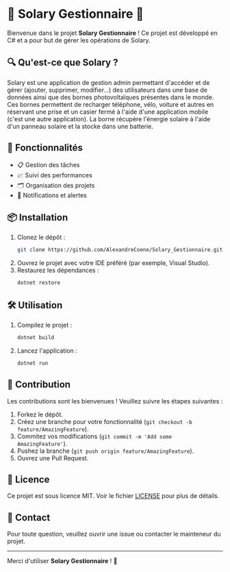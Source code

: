 # 🌟 Solary Gestionnaire 🌟

Bienvenue dans le projet **Solary Gestionnaire** ! Ce projet est développé en C# et a pour but de gérer les opérations de Solary.

## 🔍 Qu'est-ce que Solary ?

Solary est une application de gestion admin permettant d'accéder et de gérer (ajouter, supprimer, modifier...) des utilisateurs dans une base de données ainsi que des bornes photovoltaïques présentes dans le monde. Ces bornes permettent de recharger téléphone, vélo, voiture et autres en réservant une prise et un casier fermé à l'aide d'une application mobile (c'est une autre application). La borne récupère l'énergie solaire à l'aide d'un panneau solaire et la stocke dans une batterie.

## 🚀 Fonctionnalités

- 📋 Gestion des tâches
- 📈 Suivi des performances
- 🗂 Organisation des projets
- 🔔 Notifications et alertes

## 📦 Installation

1. Clonez le dépôt :
   ```bash
   git clone https://github.com/AlexandreCoene/Solary_Gestionnaire.git
   ```
2. Ouvrez le projet avec votre IDE préféré (par exemple, Visual Studio).
3. Restaurez les dépendances :
   ```bash
   dotnet restore
   ```

## 🛠️ Utilisation

1. Compilez le projet :
   ```bash
   dotnet build
   ```
2. Lancez l'application :
   ```bash
   dotnet run
   ```

## 🤝 Contribution

Les contributions sont les bienvenues ! Veuillez suivre les étapes suivantes :

1. Forkez le dépôt.
2. Créez une branche pour votre fonctionnalité (`git checkout -b feature/AmazingFeature`).
3. Commitez vos modifications (`git commit -m 'Add some AmazingFeature'`).
4. Pushez la branche (`git push origin feature/AmazingFeature`).
5. Ouvrez une Pull Request.

## 📄 Licence

Ce projet est sous licence MIT. Voir le fichier [LICENSE](LICENSE) pour plus de détails.

## 💬 Contact

Pour toute question, veuillez ouvrir une issue ou contacter le mainteneur du projet.

---

Merci d'utiliser **Solary Gestionnaire** ! 🎉
